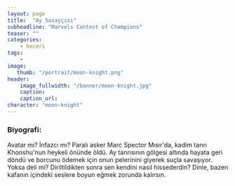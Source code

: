 ```yaml
---
layout: page
title:  "Ay Savaşçısı"
subheadline: "Marvels Contest of Champions"
teaser: ""
categories:
    - beceri
tags:
    -
image:
   thumb: "/portrait/moon-knight.png"
header:
    image_fullwidth: "/banner/moon-knight.jpg"
    caption: 
    caption_url: 
character: "moon-knight"
---
```


### Biyografi:

Avatar mı? İnfazcı mı? Paralı asker Marc Spector Mısır'da, kadim tanrı Khonshu'nun heykeli önünde öldü. Ay tanrısının gölgesi altında hayata geri döndü ve borcunu ödemek için onun pelerinini giyerek suçla savaşıyor. Yoksa deli mi? Diriltildikten sonra sen kendini nasıl hissederdin? Dinle, bazen kafanın içindeki seslere boyun eğmek zorunda kalırsın.
